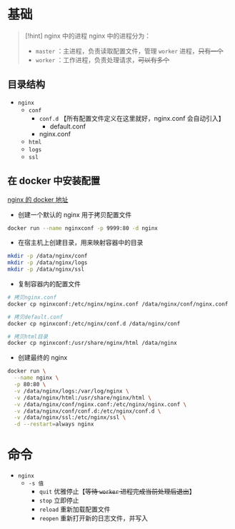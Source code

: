 # 基础
>[!hint] nginx 中的进程
>nginx 中的进程分为：
>- `master` ：主进程，负责读取配置文件，管理 `worker` 进程，~~只有一个~~
>- `worker` ：工作进程，负责处理请求，~~可以有多个~~

## 目录结构
- `nginx` 
	- `conf` 
		- `conf.d` 【所有配置文件定义在这里就好，nginx.conf 会自动引入】
			- default.conf
		- nginx.conf
	- `html` 
	- `logs` 
	- `ssl` 

## 在 docker 中安装配置
[nginx 的 docker 地址](https://hub.docker.com/_/nginx)

- 创建一个默认的 nginx 用于拷贝配置文件
```bash
docker run --name nginxconf -p 9999:80 -d nginx
```

- 在宿主机上创建目录，用来映射容器中的目录
```bash
mkdir -p /data/nginx/conf
mkdir -p /data/nginx/logs
mkdir -p /data/nginx/ssl
```

- 复制容器内的配置文件
```bash
# 拷贝nginx.conf
docker cp nginxconf:/etc/nginx/nginx.conf /data/nginx/conf/nginx.conf

# 拷贝default.conf
docker cp nginxconf:/etc/nginx/conf.d /data/nginx/conf

# 拷贝html目录
docker cp nginxconf:/usr/share/nginx/html /data/nginx
```

- 创建最终的 nginx
```bash
docker run \
  --name nginx \
  -p 80:80 \
  -v /data/nginx/logs:/var/log/nginx \
  -v /data/nginx/html:/usr/share/nginx/html \
  -v /data/nginx/conf/nginx.conf:/etc/nginx/nginx.conf \
  -v /data/nginx/conf/conf.d:/etc/nginx/conf.d \
  -v /data/nginx/ssl:/etc/nginx/ssl \
  -d --restart=always nginx
```

# 命令
- `nginx` 
	- `-s 值` 
		- `quit` 优雅停止【~~等待 `worker` 进程完成当前处理后退出~~】
		- `stop` 立即停止
		- `reload` 重新加载配置文件
		- `reopen` 重新打开新的日志文件，并写入





